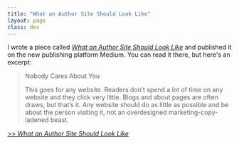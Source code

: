 ```yaml
---
title: "What an Author Site Should Look Like"
layout: page
class: dev
---
```

I wrote a piece called [*What an Author Site Should Look Like*](https://medium.com/lessons-learned/1747b9766f59) and published it on the new publishing platform Medium. You can read it there, but here's an excerpt: 

> Nobody Cares About You
> 
> This goes for any website. Readers don’t spend a lot of time on any website and they click very little. Blogs and about pages are often draws, but that’s it. Any website should do as little as possible and be about the person visiting it, not an overdesigned marketing-copy-ladened beast.

[>> *What an Author Site Should Look Like*](https://medium.com/lessons-learned/1747b9766f59)
